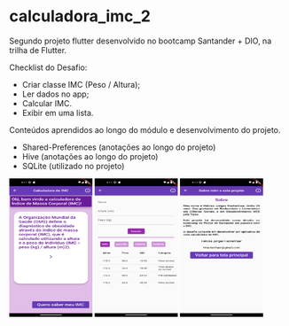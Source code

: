 # calculadora_imc_2
 
Segundo projeto flutter desenvolvido no bootcamp Santander + DIO, na trilha de Flutter.

Checklist do Desafio: 
- Criar classe IMC (Peso / Altura)​;
- Ler dados no app​;
- Calcular IMC.
- Exibir em uma lista.


Conteúdos aprendidos ao longo do módulo e desenvolvimento do projeto.
- Shared-Preferences (anotações ao longo do projeto)
- Hive (anotações ao longo do projeto)
- SQLite (utilizado no projeto)


<img src="/lib/readme_images/home.png" width="150" height="250">
<img src="/lib/readme_images/imc.png" width="150" height="250">
<img src="/lib/readme_images/about.png" width="150" height="250">
